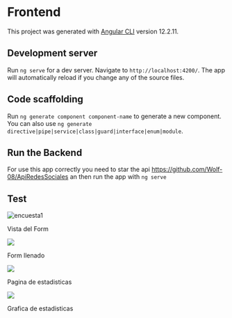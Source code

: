 # Frontend

This project was generated with [Angular CLI](https://github.com/angular/angular-cli) version 12.2.11.

## Development server

Run `ng serve` for a dev server. Navigate to `http://localhost:4200/`. The app will automatically reload if you change any of the source files.

## Code scaffolding

Run `ng generate component component-name` to generate a new component. You can also use `ng generate directive|pipe|service|class|guard|interface|enum|module`.

## Run the Backend

For use this app correctly you need to star the api https://github.com/Wolf-08/ApiRedesSociales an then run the app  with `ng serve`

## Test
![encuesta1](C:\Users\aleja\Desktop\emqu\frontend\src\assets\encuesta1.png)

Vista del Form 

![](C:\Users\aleja\Desktop\emqu\frontend\src\assets\encuesta2.png)

Form llenado 

![](C:\Users\aleja\Desktop\emqu\frontend\src\assets\stats1.png)

Pagina de estadisticas 

![](C:\Users\aleja\Desktop\emqu\frontend\src\assets\stats2.png)

Grafica de estadisticas